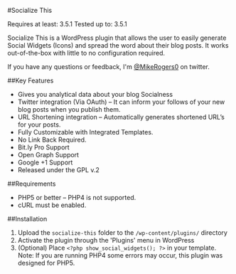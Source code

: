 #Socialize This

Requires at least: 3.5.1
Tested up to: 3.5.1

Socialize This is a WordPress plugin that allows the user to easily generate Social Widgets (Icons) and spread the word about their blog posts. It works out-of-the-box with little to no configuration required.

If you have any questions or feedback, I'm <a href="http://twitter.com/MikeRogers0">@MikeRogers0</a> on twitter.

##Key Features
* Gives you analytical data about your blog Socialness
* Twitter integration (Via OAuth) &#8211; It can inform your follows of your new blog posts when you publish them.
* URL Shortening integration &#8211; Automatically generates shortened URL&#8217;s for your posts.
* Fully Customizable with Integrated Templates.
* No Link Back Required.
* Bit.ly Pro Support
* Open Graph Support
* Google +1 Support
* Released under the GPL v.2

##Requirements
* PHP5 or better &#8211; PHP4 is not supported.
* cURL must be enabled.

##Installation

1. Upload the `socialize-this` folder to the `/wp-content/plugins/` directory
2. Activate the plugin through the 'Plugins' menu in WordPress
3. (Optional) Place `<?php show_social_widgets(); ?>` in your template. Note: If you are running PHP4 some errors may occur, this plugin was designed for PHP5.
